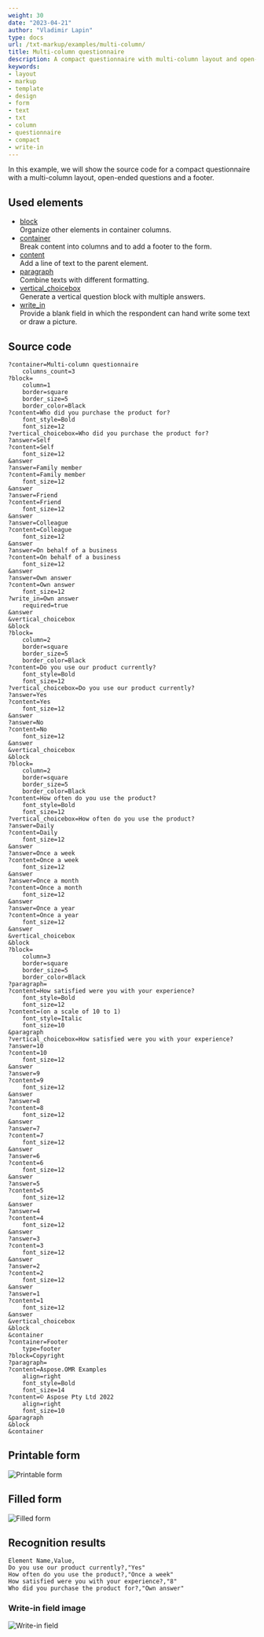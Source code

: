 ```yaml
---
weight: 30
date: "2023-04-21"
author: "Vladimir Lapin"
type: docs
url: /txt-markup/examples/multi-column/
title: Multi-column questionnaire
description: A compact questionnaire with multi-column layout and open-ended questions.
keywords:
- layout
- markup
- template
- design
- form
- text
- txt
- column
- questionnaire
- compact
- write-in
---
```


In this example, we will show the source code for a compact questionnaire with a multi-column layout, open-ended questions and a footer.

## Used elements

- [block](/omr/txt-markup/block/)  
  Organize other elements in container columns.
- [container](/omr/txt-markup/container/)  
  Break content into columns and to add a footer to the form.
- [content](/omr/txt-markup/content/)  
  Add a line of text to the parent element.
- [paragraph](/omr/txt-markup/paragraph/)  
  Combine texts with different formatting.
- [vertical_choicebox](/omr/txt-markup/vertical_choicebox/)  
  Generate a vertical question block with multiple answers.
- [write_in](/omr/txt-markup/write_in/)  
  Provide a blank field in which the respondent can hand write some text or draw a picture.

## Source code

```
?container=Multi-column questionnaire
	columns_count=3
?block=
	column=1
	border=square
	border_size=5
	border_color=Black
?content=Who did you purchase the product for?
	font_style=Bold
	font_size=12
?vertical_choicebox=Who did you purchase the product for?
?answer=Self
?content=Self
	font_size=12
&answer
?answer=Family member
?content=Family member
	font_size=12
&answer
?answer=Friend
?content=Friend
	font_size=12
&answer
?answer=Colleague
?content=Colleague
	font_size=12
&answer
?answer=On behalf of a business
?content=On behalf of a business
	font_size=12
&answer
?answer=Own answer
?content=Own answer
	font_size=12
?write_in=Own answer
	required=true
&answer
&vertical_choicebox
&block
?block=
	column=2
	border=square
	border_size=5
	border_color=Black
?content=Do you use our product currently?
	font_style=Bold
	font_size=12
?vertical_choicebox=Do you use our product currently?
?answer=Yes
?content=Yes
	font_size=12
&answer
?answer=No
?content=No
	font_size=12
&answer
&vertical_choicebox
&block
?block=
	column=2
	border=square
	border_size=5
	border_color=Black
?content=How often do you use the product?
	font_style=Bold
	font_size=12
?vertical_choicebox=How often do you use the product?
?answer=Daily
?content=Daily
	font_size=12
&answer
?answer=Once a week
?content=Once a week
	font_size=12
&answer
?answer=Once a month
?content=Once a month
	font_size=12
&answer
?answer=Once a year
?content=Once a year
	font_size=12
&answer
&vertical_choicebox
&block
?block=
	column=3
	border=square
	border_size=5
	border_color=Black
?paragraph=
?content=How satisfied were you with your experience?
	font_style=Bold
	font_size=12
?content=(on a scale of 10 to 1)
	font_style=Italic
	font_size=10
&paragraph
?vertical_choicebox=How satisfied were you with your experience?
?answer=10
?content=10
	font_size=12
&answer
?answer=9
?content=9
	font_size=12
&answer
?answer=8
?content=8
	font_size=12
&answer
?answer=7
?content=7
	font_size=12
&answer
?answer=6
?content=6
	font_size=12
&answer
?answer=5
?content=5
	font_size=12
&answer
?answer=4
?content=4
	font_size=12
&answer
?answer=3
?content=3
	font_size=12
&answer
?answer=2
?content=2
	font_size=12
&answer
?answer=1
?content=1
	font_size=12
&answer
&vertical_choicebox
&block
&container
?container=Footer
	type=footer
?block=Copyright
?paragraph=
?content=Aspose.OMR Examples
	align=right
	font_style=Bold
	font_size=14
?content=© Aspose Pty Ltd 2022
	align=right
	font_size=10
&paragraph
&block
&container
```

## Printable form

![Printable form](multi-column-template.png)

## Filled form

![Filled form](multi-column-fill.png)

## Recognition results

```
Element Name,Value,
Do you use our product currently?,"Yes"
How often do you use the product?,"Once a week"
How satisfied were you with your experience?,"8"
Who did you purchase the product for?,"Own answer"
```

### Write-in field image

![Write-in field](multi-column-write-in.png)
